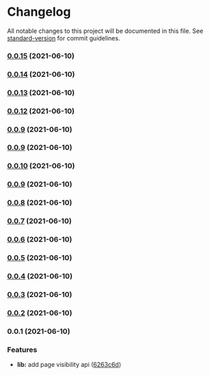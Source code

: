 # Changelog

All notable changes to this project will be documented in this file. See [standard-version](https://github.com/conventional-changelog/standard-version) for commit guidelines.

### [0.0.15](https://github.com/ECJ222/page-visibility-module/compare/v0.0.14...v0.0.15) (2021-06-10)

### [0.0.14](https://github.com/ECJ222/page-visibility-module/compare/v0.0.13...v0.0.14) (2021-06-10)

### [0.0.13](https://github.com/ECJ222/page-visibility-module/compare/v0.0.12...v0.0.13) (2021-06-10)

### [0.0.12](https://github.com/ECJ222/page-visibility-module/compare/v0.0.10...v0.0.12) (2021-06-10)

### [0.0.9](https://github.com/ECJ222/page-visibility-module/compare/v0.0.10...v0.0.9) (2021-06-10)

### [0.0.9](https://github.com/ECJ222/page-visibility-module/compare/v0.0.10...v0.0.9) (2021-06-10)

### [0.0.10](https://github.com/ECJ222/page-visibility-module/compare/v0.0.9...v0.0.10) (2021-06-10)

### [0.0.9](https://github.com/ECJ222/page-visibility-module/compare/v0.0.8...v0.0.9) (2021-06-10)

### [0.0.8](https://github.com/ECJ222/page-visibility-module/compare/v0.0.7...v0.0.8) (2021-06-10)

### [0.0.7](https://github.com/ECJ222/page-visibility-module/compare/v0.0.6...v0.0.7) (2021-06-10)

### [0.0.6](https://github.com/ECJ222/page-visibility-module/compare/v0.0.4...v0.0.6) (2021-06-10)

### [0.0.5](https://github.com/ECJ222/page-visibility-module/compare/v0.0.4...v0.0.5) (2021-06-10)

### [0.0.4](https://github.com/ECJ222/page-visibility-module/compare/v0.0.3...v0.0.4) (2021-06-10)

### [0.0.3](https://github.com/ECJ222/page-visibility-module/compare/v0.0.2...v0.0.3) (2021-06-10)

### [0.0.2](https://github.com/ECJ222/page-visibility-module/compare/v0.0.1...v0.0.2) (2021-06-10)

### 0.0.1 (2021-06-10)


### Features

* **lib:** add page visibility api ([6263c6d](https://github.com/ECJ222/page-visibility-module/commit/6263c6de1f32d394cfed3b2bc7b8711c3ef1f87b))
